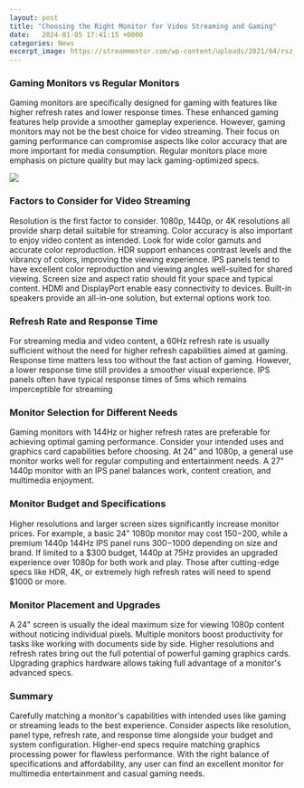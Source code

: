 ```yaml
---
layout: post
title: "Choosing the Right Monitor for Video Streaming and Gaming"
date:   2024-01-05 17:41:15 +0000
categories: News
excerpt_image: https://streammentor.com/wp-content/uploads/2021/04/rsz_1caa8dba261caf3cb91b9d9714709c18.jpg
---
```

### Gaming Monitors vs Regular Monitors
Gaming monitors are specifically designed for gaming with features like higher refresh rates and lower response times. These enhanced gaming features help provide a smoother gameplay experience. However, gaming monitors may not be the best choice for video streaming. Their focus on gaming performance can compromise aspects like color accuracy that are more important for media consumption. Regular monitors place more emphasis on picture quality but may lack gaming-optimized specs.


![](https://streammentor.com/wp-content/uploads/2021/04/rsz_1caa8dba261caf3cb91b9d9714709c18.jpg)
### Factors to Consider for Video Streaming  
Resolution is the first factor to consider. 1080p, 1440p, or 4K resolutions all provide sharp detail suitable for streaming. Color accuracy is also important to enjoy video content as intended. Look for wide color gamuts and accurate color reproduction. HDR support enhances contrast levels and the vibrancy of colors, improving the viewing experience. IPS panels tend to have excellent color reproduction and viewing angles well-suited for shared viewing. Screen size and aspect ratio should fit your space and typical content. HDMI and DisplayPort enable easy connectivity to devices. Built-in speakers provide an all-in-one solution, but external options work too.

### Refresh Rate and Response Time
For streaming media and video content, a 60Hz refresh rate is usually sufficient without the need for higher refresh capabilities aimed at gaming. Response time matters less too without the fast action of gaming. However, a lower response time still provides a smoother visual experience. IPS panels often have typical response times of 5ms which remains imperceptible for streaming

### Monitor Selection for Different Needs
Gaming monitors with 144Hz or higher refresh rates are preferable for achieving optimal gaming performance. Consider your intended uses and graphics card capabilities before choosing. At 24" and 1080p, a general use monitor works well for regular computing and entertainment needs. A 27" 1440p monitor with an IPS panel balances work, content creation, and multimedia enjoyment.

### Monitor Budget and Specifications  
Higher resolutions and larger screen sizes significantly increase monitor prices. For example, a basic 24" 1080p monitor may cost $150-$200, while a premium 1440p 144Hz IPS panel runs $300-$1000 depending on size and brand. If limited to a $300 budget, 1440p at 75Hz provides an upgraded experience over 1080p for both work and play. Those after cutting-edge specs like HDR, 4K, or extremely high refresh rates will need to spend $1000 or more. 

### Monitor Placement and Upgrades  
A 24" screen is usually the ideal maximum size for viewing 1080p content without noticing individual pixels. Multiple monitors boost productivity for tasks like working with documents side by side. Higher resolutions and refresh rates bring out the full potential of powerful gaming graphics cards. Upgrading graphics hardware allows taking full advantage of a monitor's advanced specs.

### Summary
Carefully matching a monitor's capabilities with intended uses like gaming or streaming leads to the best experience. Consider aspects like resolution, panel type, refresh rate, and response time alongside your budget and system configuration. Higher-end specs require matching graphics processing power for flawless performance. With the right balance of specifications and affordability, any user can find an excellent monitor for multimedia entertainment and casual gaming needs.